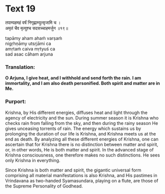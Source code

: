 # Text 19

तपाम्यहमहं वर्षं निगृह्णाम्युत्सृजामि च ।  
अमृतं चैव मृत्युश्च सदसच्चाहमर्जुन ॥१९॥

tapāmy aham ahaḿ varṣaḿ  
nigṛhṇāmy utsṛjāmi ca  
amṛtaḿ caiva mṛtyuś ca  
sad asac cāham arjuna



### Translation:

**O Arjuna, I give heat, and I withhold and send forth the rain. I am immortality, and I am also death personified. Both spirit and matter are in Me.**

### Purport:

Krishna, by His different energies, diffuses heat and light through the agency of electricity and the sun. During summer season it is Krishna who checks rain from falling from the sky, and then during the rainy season He gives unceasing torrents of rain. The energy which sustains us by prolonging the duration of our life is Krishna, and Krishna meets us at the end as death. By analyzing all these different energies of Krishna, one can ascertain that for Krishna there is no distinction between matter and spirit, or, in other words, He is both matter and spirit. In the advanced stage of Krishna consciousness, one therefore makes no such distinctions. He sees only Krishna in everything.

Since Krishna is both matter and spirit, the gigantic universal form comprising all material manifestations is also Krishna, and His pastimes in Vrindavana as two-handed Syamasundara, playing on a flute, are those of the Supreme Personality of Godhead.